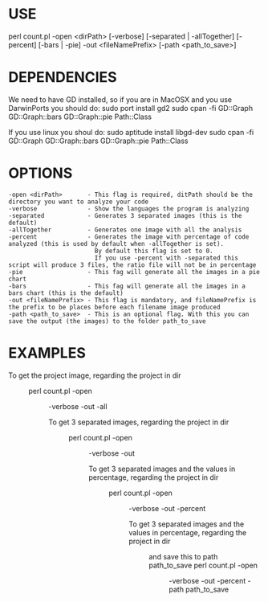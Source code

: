 USE
===
perl count.pl -open \<dirPath\> [-verbose] [-separated | -allTogether] [-percent] [-bars | -pie] -out \<fileNamePrefix\> [-path <path_to_save>]

DEPENDENCIES
============
We need to have GD installed, so if you are in MacOSX and you use DarwinPorts you should do:
    sudo port install gd2
    sudo cpan -fi GD::Graph GD::Graph::bars GD::Graph::pie Path::Class

If you use linux you shoul do:
    sudo aptitude install libgd-dev
    sudo cpan -fi GD::Graph GD::Graph::bars GD::Graph::pie Path::Class

OPTIONS
=======
    -open <dirPath>       - This flag is required, ditPath should be the directory you want to analyze your code
    -verbose              - Show the languages the program is analyzing
    -separated            - Generates 3 separated images (this is the default)
    -allTogether          - Generates one image with all the analysis
    -percent              - Generates the image with percentage of code analyzed (this is used by default when -allTogether is set).
                            By default this flag is set to 0.
                            If you use -percent with -separated this script will produce 3 files, the ratio file will not be in percentage
    -pie                  - This fag will generate all the images in a pie chart
    -bars                 - This fag will generate all the images in a bars chart (this is the default)
    -out <fileNamePrefix> - This flag is mandatory, and fileNamePrefix is the prefix to be places before each filename image produced
	-path <path_to_save>  - This is an optional flag. With this you can save the output (the images) to the folder path_to_save

EXAMPLES
========

To get the project image, regarding the project in dir <dir>
    perl count.pl -open <dir> -verbose -out <prefix> -all

To get 3 separated images, regarding the project in dir <dir>
    perl count.pl -open <dir> -verbose -out <prefix>

To get 3 separated images and the values in percentage, regarding the project in dir <dir>
    perl count.pl -open <dir> -verbose -out <prefix> -percent

To get 3 separated images and the values in percentage, regarding the project in dir <dir> and save this to path path_to_save
    perl count.pl -open <dir> -verbose -out <prefix> -percent -path path_to_save

